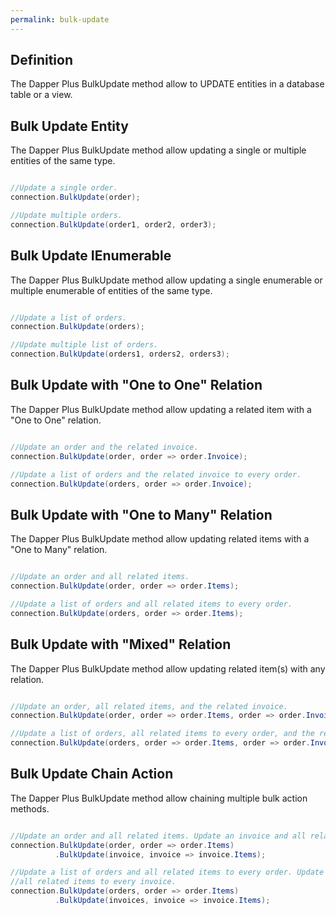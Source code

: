 ```yaml
---
permalink: bulk-update
---
```


## Definition

The Dapper Plus BulkUpdate method allow to UPDATE entities in a database table or a view.

## Bulk Update Entity

The Dapper Plus BulkUpdate method allow updating a single or multiple entities of the same type.


```csharp

//Update a single order.
connection.BulkUpdate(order);

//Update multiple orders.
connection.BulkUpdate(order1, order2, order3);
```

## Bulk Update IEnumerable<TEntity>

The Dapper Plus BulkUpdate method allow updating a single enumerable or multiple enumerable of entities of the same type.


```csharp

//Update a list of orders.
connection.BulkUpdate(orders);

//Update multiple list of orders.
connection.BulkUpdate(orders1, orders2, orders3);
```

## Bulk Update with "One to One" Relation

The Dapper Plus BulkUpdate method allow updating a related item with a "One to One" relation.


```csharp

//Update an order and the related invoice.
connection.BulkUpdate(order, order => order.Invoice);

//Update a list of orders and the related invoice to every order.
connection.BulkUpdate(orders, order => order.Invoice);
```

## Bulk Update with "One to Many" Relation

The Dapper Plus BulkUpdate method allow updating related items with a "One to Many" relation.


```csharp

//Update an order and all related items.
connection.BulkUpdate(order, order => order.Items);

//Update a list of orders and all related items to every order.
connection.BulkUpdate(orders, order => order.Items);
```

## Bulk Update with "Mixed" Relation

The Dapper Plus BulkUpdate method allow updating related item(s) with any relation.


```csharp

//Update an order, all related items, and the related invoice.
connection.BulkUpdate(order, order => order.Items, order => order.Invoice);

//Update a list of orders, all related items to every order, and the related invoice to every order.
connection.BulkUpdate(orders, order => order.Items, order => order.Invoice);
```

## Bulk Update Chain Action

The Dapper Plus BulkUpdate method allow chaining multiple bulk action methods.


```csharp

//Update an order and all related items. Update an invoice and all related invoice items.
connection.BulkUpdate(order, order => order.Items)
          .BulkUpdate(invoice, invoice => invoice.Items);

//Update a list of orders and all related items to every order. Update a list of invoices and 
//all related items to every invoice.
connection.BulkUpdate(orders, order => order.Items)
          .BulkUpdate(invoices, invoice => invoice.Items);

```

